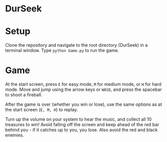 # DurSeek

# Setup

Clone the repository and navigate to the root directory (DurSeek) in a terminal window. Type `python Game.py` to run the game.

# Game

At the start screen, press `E` for easy mode, `M` for medium mode, or `H` for hard mode.
Move and jump using the arrow keys or `WASD`, and press the spacebar to shoot a fireball.

After the game is over (whether you win or lose), use the same options as at the start screen (`E, M, H`) to replay.

Turn up the volume on your system to hear the music, and collect all 10 treasures to win! Avoid falling off the screen and keep ahead of the red bar behind you - if it catches up to you, you lose. Also avoid the red and black enemies.
